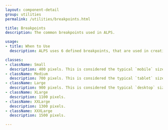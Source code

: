 ```yaml
---
layout: component-detail
group: utilities
permalink: /utilities/breakpoints.html

title: Breakpoints
description: The common breakpoints used in ALPS.

usage:
- title: When to Use
  description: ALPS uses 6 defined breakpoints, that are used in creating the SASS files.

classes:
- className: Small
  description: 400 pixels. This is considered the typical `mobile` size.
- className: Medium
  description: 700 pixels. This is considered the typical `tablet` size.
- className: Large
  description: 900 pixels. This is considered the typical `desktop` size.
- className: XLarge
  description: 1100 pixels.
- className: XXLarge
  description: 1300 pixels.
- className: XXXLarge
  description: 1500 pixels.

---
```

